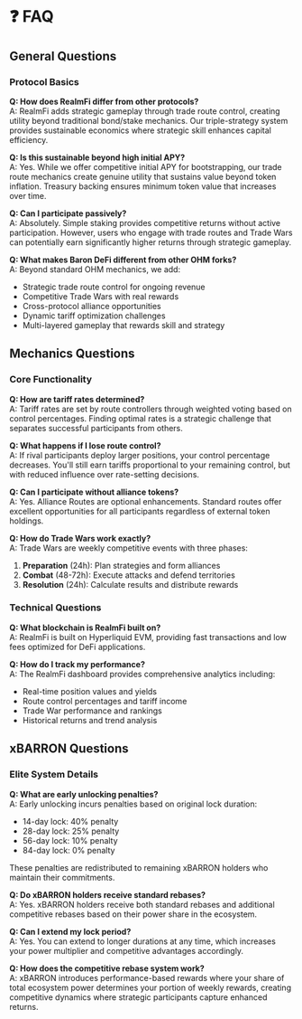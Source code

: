 # ❓ FAQ

## General Questions

### Protocol Basics

**Q: How does RealmFi differ from other protocols?**\
A: RealmFi adds strategic gameplay through trade route control, creating utility beyond traditional bond/stake mechanics. Our triple-strategy system provides sustainable economics where strategic skill enhances capital efficiency.

**Q: Is this sustainable beyond high initial APY?**\
A: Yes. While we offer competitive initial APY for bootstrapping, our trade route mechanics create genuine utility that sustains value beyond token inflation. Treasury backing ensures minimum token value that increases over time.

**Q: Can I participate passively?**\
A: Absolutely. Simple staking provides competitive returns without active participation. However, users who engage with trade routes and Trade Wars can potentially earn significantly higher returns through strategic gameplay.

**Q: What makes Baron DeFi different from other OHM forks?**\
A: Beyond standard OHM mechanics, we add:

* Strategic trade route control for ongoing revenue
* Competitive Trade Wars with real rewards
* Cross-protocol alliance opportunities
* Dynamic tariff optimization challenges
* Multi-layered gameplay that rewards skill and strategy

## Mechanics Questions

### Core Functionality

**Q: How are tariff rates determined?**\
A: Tariff rates are set by route controllers through weighted voting based on control percentages. Finding optimal rates is a strategic challenge that separates successful participants from others.

**Q: What happens if I lose route control?**\
A: If rival participants deploy larger positions, your control percentage decreases. You'll still earn tariffs proportional to your remaining control, but with reduced influence over rate-setting decisions.

**Q: Can I participate without alliance tokens?**\
A: Yes. Alliance Routes are optional enhancements. Standard routes offer excellent opportunities for all participants regardless of external token holdings.

**Q: How do Trade Wars work exactly?**\
A: Trade Wars are weekly competitive events with three phases:

1. **Preparation** (24h): Plan strategies and form alliances
2. **Combat** (48-72h): Execute attacks and defend territories
3. **Resolution** (24h): Calculate results and distribute rewards

### Technical Questions

**Q: What blockchain is RealmFi built on?**\
A: RealmFi is built on Hyperliquid EVM, providing fast transactions and low fees optimized for DeFi applications.

**Q: How do I track my performance?**\
A: The RealmFi dashboard provides comprehensive analytics including:

* Real-time position values and yields
* Route control percentages and tariff income
* Trade War performance and rankings
* Historical returns and trend analysis

## xBARRON Questions

### Elite System Details

**Q: What are early unlocking penalties?**\
A: Early unlocking incurs penalties based on original lock duration:

* 14-day lock: 40% penalty
* 28-day lock: 25% penalty
* 56-day lock: 10% penalty
* 84-day lock: 0% penalty

These penalties are redistributed to remaining xBARRON holders who maintain their commitments.

**Q: Do xBARRON holders receive standard rebases?**\
A: Yes. xBARRON holders receive both standard rebases and additional competitive rebases based on their power share in the ecosystem.

**Q: Can I extend my lock period?**\
A: Yes. You can extend to longer durations at any time, which increases your power multiplier and competitive advantages accordingly.

**Q: How does the competitive rebase system work?**\
A: xBARRON introduces performance-based rewards where your share of total ecosystem power determines your portion of weekly rewards, creating competitive dynamics where strategic participants capture enhanced returns.

